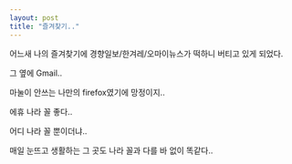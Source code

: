 ```yaml
---
layout: post
title: "즐겨찾기.."
---
```


어느새 나의 즐겨찾기에 경향일보/한겨레/오마이뉴스가 떡하니 버티고 있게 되었다.

그 옆에 Gmail..

마눌이 안쓰는 나만의 firefox였기에 망정이지..

에휴 나라 꼴 좋다..

어디 나라 꼴 뿐이더냐..

매일 눈뜨고 생활하는 그 곳도 나라 꼴과 다를 바 없이 똑같다..


